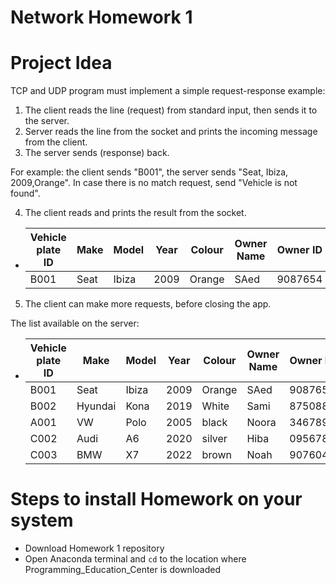 <h1>Network Homework 1</h1>

# Project Idea
TCP and UDP program must implement a simple request-response example:

1) The client reads the line (request) from standard input, then sends it to the server.
2) Server reads the line from the socket and prints the incoming message from the client.
3) The server sends (response) back.

For example: the client sends "B001", the server sends "Seat, Ibiza, 2009,Orange". In case there is no match request, send "Vehicle is not found".

4) The client reads and prints the result from the socket.

- | Vehicle plate ID | Make | Model | Year | Colour | Owner Name | Owner ID |
  |------------------|------|-------|------|--------|------------|----------|
  |      B001        | Seat | Ibiza | 2009 | Orange |    SAed    |  9087654 | 

5) The client can make more requests, before closing the app.

The list available on the server:
- | Vehicle plate ID | Make | Model | Year | Colour | Owner Name | Owner ID |
  |------------------|------|-------|------|--------|------------|----------|
  |      B001        | Seat | Ibiza | 2009 | Orange |    SAed    |  9087654 |
  |      B002        | Hyundai | Kona | 2019 | White |    Sami    |  8750888 |
  |      A001        | VW | Polo | 2005 | black |    Noora    |  3467892 |
  |      C002        | Audi | A6 | 2020 | silver |    Hiba    |  0956784 |
  |      C003        | BMW | X7 | 2022 | brown |    Noah    |  9076045 |



# Steps to install Homework on your system
+ Download Homework 1 repository
+ Open Anaconda terminal and ```cd``` to the location where Programming_Education_Center is downloaded

